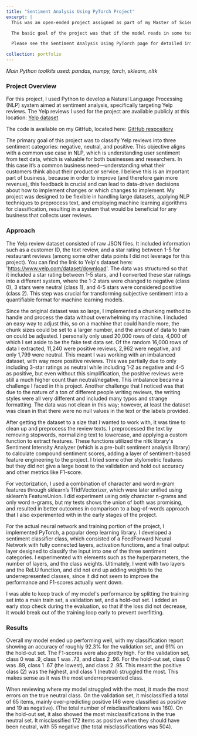 ```yaml
---
title: "Sentiment Analysis Using PyTorch Project"
excerpt: |
  This was an open-ended project assigned as part of my Master of Science (Human Language Technology) program, in the class Advanced Statistical Natural Language Processing. It had the goal of experimenting with and learning about neural networks. The task I chose was to investigate doing a sentiment analysis on a real-world dataset that I found online. I chose this task because sentiment analysis is an important NLP task, since it can help companies understand what their customers are saying about them, and where they can make improvements. 

  The basic goal of the project was that if the model reads in some text, it will be able to predict the negative, neutral, or positive sentiment. While this is focused on a particular dataset I found on Yelp, the basic architecture I developed could be used on other datasets as well (with additional testing and adjustments to the model based on different styles of texts).

  Please see the Sentiment Analysis Using PyTorch page for detailed information about this project.

collection: portfolio
---
```


_Main Python toolkits used: pandas, numpy, torch, sklearn, nltk_

### Project Overview
For this project, I used Python to develop a Natural Language Processing (NLP) system aimed at sentiment analysis, specifically targeting Yelp reviews. The Yelp reviews I used for the project are available publicly at this location: [Yelp dataset](https://www.yelp.com/dataset/download)

The code is available on my GitHub, located here: [GitHub respository](https://github.com/kelynnski/sentiment-analysis)

The primary goal of this project was to classify Yelp reviews into three sentiment categories: negative, neutral, and positive. This objective aligns with a common use case in NLP, which is understanding user sentiment from text data, which is valuable for both businesses and researchers. In this case it’s a common business need—understanding what their customers think about their product or service. I believe this is an important part of business, because in order to improve (and therefore gain more revenue), this feedback is crucial and can lead to data-driven decisions about how to implement changes or which changes to implement.
My project was designed to be flexible in handling large datasets, applying NLP techniques to preprocess text, and employing machine learning algorithms for classification, resulting in a system that would be beneficial for any business that collects user reviews.

### Approach

The Yelp review dataset consisted of raw JSON files. It included information such as a customer ID, the text review, and a star rating between 1-5 for restaurant reviews (among some other data points I did not leverage for this project). You can find the link to Yelp's dataset here: 'https://www.yelp.com/dataset/download'. The data was structured so that it included a star rating between 1-5 stars, and I converted these star ratings into a different system, where the 1-2 stars were changed to negative (class 0), 3 stars were neutral (class 1), and 4-5 stars were considered positive (class 2). This step was crucial for transforming subjective sentiment into a quantifiable format for machine learning models.

Since the original dataset was so large, I implemented a chunking method to handle and process the data without overwhelming my machine. I included an easy way to adjust this, so on a machine that could handle more, the chunk sizes could be set to a larger number, and the amount of data to train on could be adjusted. I personally only used 20,000 rows of data, 4,000 of which I set aside to be the fake test data set. Of the random 16,000 rows of data I extracted, 11,240 were positive reviews, 2,962 were negative, and only 1,799 were neutral. This meant I was working with an imbalanced dataset, with way more positive reviews. This was partially due to only including 3-star ratings as neutral while including 1-2 as negative and 4-5 as positive, but even without this simplification, the positive reviews were still a much higher count than neutral/negative. This imbalance became a challenge I faced in this project.
Another challenge that I noticed was that due to the nature of a ton of different people writing reviews, the writing styles were all very different and included many typos and strange formatting. The data was not clean in this way; however, at least the dataset was clean in that there were no null values in the text or the labels provided.

After getting the dataset to a size that I wanted to work with, it was time to clean up and preprocess the review texts. I preprocessed the text by removing stopwords, normalizing text to lowercase, and applying a custom function to extract features. These functions utilized the nltk library's Sentiment Intensity Analyzer (which is a pre-built sentiment analysis library) to calculate compound sentiment scores, adding a layer of sentiment-based feature engineering to the project. I tried some other stylometric features but they did not give a large boost to the validation and hold out accuracy and other metrics like F1-score.

For vectorization, I used a combination of character and word n-gram features through sklearn’s TfidfVectorizer, which were later unified using sklearn’s FeatureUnion. I did experiment using only character n-grams and only word n-grams, but my tests shows the union of both was promising, and resulted in better outcomes in comparison to a bag-of-words approach that I also experimented with in the early stages of the project.

For the actual neural network and training portion of the project, I implemented PyTorch, a popular deep learning library. I developed a sentiment classifier class, which consisted of a FeedForward Neural Network with fully connected layers, activation functions, and a final output layer designed to classify the input into one of the three sentiment categories. I experimented with elements such as the hyperparameters, the number of layers, and the class weights. Ultimately, I went with two layers and the ReLU function, and did not end up adding weights to the underrepresented classes, since it did not seem to improve the performance and F1-scores actually went down.

I was able to keep track of my model's performance by splitting the training set into a main train set, a validation set, and a hold-out set. I added an early stop check during the evaluation, so that if the loss did not decrease, it would break out of the training loop early to prevent overfitting.

### Results

Overall my model ended up performing well, with my classification report showing an accuracy of roughly 92.3% for the validation set, and 91% on the hold-out set. The F1-scores were also pretty high. For the validation set, class 0 was .9, class 1 was .73, and class 2 .96. For the hold-out set, class 0 was .89, class 1 .67 (the lowest), and class 2 .95. This meant the positive class (2) was the highest, and class 1 (neutral) struggled the most. This makes sense as it was the most underrepresented class.

When reviewing where my model struggled with the most, it made the most errors on the true neutral class. On the validation set, it misclassified a total of 65 items, mainly over-predicting positive (46 were classified as positive and 19 as negative). (The total number of misclassifications was 160). On the hold-out set, it also showed the most misclassifications in the true neutral set. It misclassified 172 items as positive when they should have been neutral, with 55 negative (the total misclassifications was 504).
